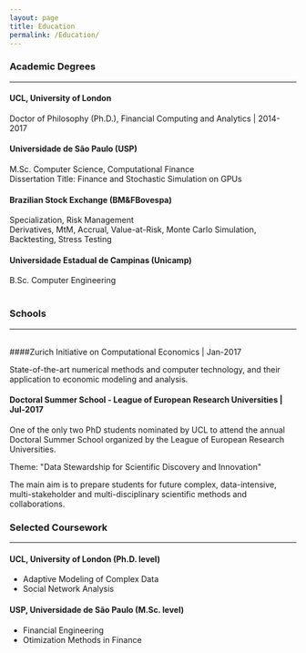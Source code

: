 ```yaml
---
layout: page
title: Education
permalink: /Education/
---
```

### Academic Degrees
<hr> 


#### UCL, University of London
Doctor of Philosophy (Ph.D.), Financial Computing and Analytics | 2014-2017

#### Universidade de São Paulo (USP)
M.Sc. Computer Science, Computational Finance<br>
Dissertation Title: Finance and Stochastic Simulation on GPUs

#### Brazilian Stock Exchange (BM&FBovespa)
Specialization, Risk Management<br>
Derivatives, MtM, Accrual, Value-at-Risk, Monte Carlo Simulation, Backtesting, Stress Testing

#### Universidade Estadual de Campinas (Unicamp)
B.Sc. Computer Engineering
<br>
<br>

### Schools
<hr> 
<br>
####Zurich Initiative on Computational Economics | Jan-2017

State-of-the-art numerical methods and computer technology, and their application to economic modeling and analysis. 

#### Doctoral Summer School - League of European Research Universities | Jul-2017

One of the only two PhD students nominated by UCL to attend the annual Doctoral Summer School organized by the League of European Research Universities.

Theme: "Data Stewardship for Scientific Discovery and Innovation"

The main aim is to prepare students for future complex, data-intensive, multi-stakeholder and multi-disciplinary scientific methods and collaborations.

### Selected Coursework
<hr>


#### UCL, University of London (Ph.D. level)
* Adaptive Modeling of Complex Data
* Social Network Analysis

#### USP, Universidade de São Paulo (M.Sc. level)
*  Financial Engineering
*  Otimization Methods in Finance
